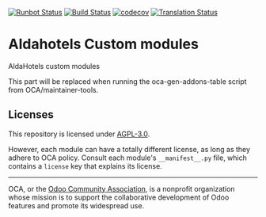 [![Runbot Status](https://runbot.odoo-community.org/runbot/badge/flat//14.0.svg)](https://runbot.odoo-community.org/runbot/repo/github-com-oca-aldahotels-)
[![Build Status](https://travis-ci.com/OCA/aldahotels.svg?branch=14.0)](https://travis-ci.com/OCA/aldahotels)
[![codecov](https://codecov.io/gh/OCA/aldahotels/branch/14.0/graph/badge.svg)](https://codecov.io/gh/OCA/aldahotels)
[![Translation Status](https://translation.odoo-community.org/widgets/aldahotels-14-0/-/svg-badge.svg)](https://translation.odoo-community.org/engage/aldahotels-14-0/?utm_source=widget)

<!-- /!\ do not modify above this line -->

# Aldahotels Custom modules

AldaHotels custom modules

<!-- /!\ do not modify below this line -->

<!-- prettier-ignore-start -->

[//]: # (addons)

This part will be replaced when running the oca-gen-addons-table script from OCA/maintainer-tools.

[//]: # (end addons)

<!-- prettier-ignore-end -->

## Licenses

This repository is licensed under [AGPL-3.0](LICENSE).

However, each module can have a totally different license, as long as they adhere to OCA
policy. Consult each module's `__manifest__.py` file, which contains a `license` key
that explains its license.

----

OCA, or the [Odoo Community Association](http://odoo-community.org/), is a nonprofit
organization whose mission is to support the collaborative development of Odoo features
and promote its widespread use.
